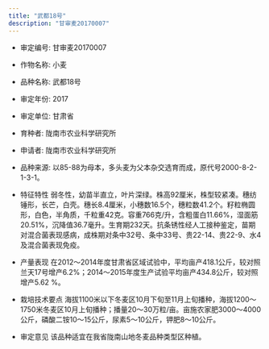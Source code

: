 ```yaml
---
title: "武都18号"
description: "甘审麦20170007"
---
```

* 审定编号:  甘审麦20170007

*  作物名称:  小麦

*  品种名称:  武都18号

*  审定年份:  2017

*  审定单位:  甘肃省

* 育种者:  陇南市农业科学研究所

*  申请者:  陇南市农业科学研究所

*  品种来源:  以85-88为母本，多头麦为父本杂交选育而成，原代号2000-8-2-1-3-1。

*  特征特性
弱冬性，幼苗半直立，叶片深绿。株高92厘米，株型较紧凑。穗纺锤形，长芒，白壳。穗长8.4厘米，小穗数16.5个，穗粒数41.2个。籽粒椭圆形，白色，半角质，千粒重42克。容重766克/升，含粗蛋白11.66%，湿面筋20.51%，沉降值36.7毫升。生育期232天。抗条锈性经人工接种鉴定，苗期对混合菌表现感病，成株期对条中32号、条中33号、贵22-14、贵22-9、水4及混合菌表现免疫。 

*  产量表现
在2012～2014年度甘肃省区域试验中，平均亩产418.1公斤，较对照兰天17号增产6.2%；2014～2015年度生产试验平均亩产434.8公斤，较对照增产5.62 %。

*  栽培技术要点
海拔1100米以下冬麦区10月下旬至11月上旬播种，海拔1200～1750米冬麦区10月上旬播种；播量20～30万粒/亩。亩施农家肥3000～4000公斤，磷酸二铵10～15公斤，尿素5～10公斤，钾肥8～10公斤。

*  审定意见
该品种适宜在我省陇南山地冬麦品种类型区种植。

